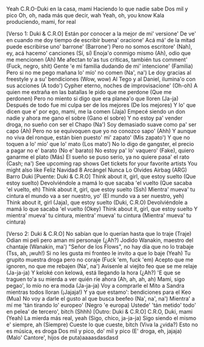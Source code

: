 Yeah
C.R.O-Duki en la casa, mami
Haciendo lo que nadie sabe
Dos mil y pico
Oh, oh, nada más que decir, wah
Yeah, oh, you know
Kala produciendo, mami, for real

[Verso 1: Duki & C.R.O]
Están por conocer a la mejor de mi' versione'
De ve' en cuando me doy tiempo de escribir buena' oracione'
Acá má' de la mitad puede escribirse uno' barrone' (Barrone')
Pero no somos escritore' (Nah), ey, acá hacemo' canciones (Sí, sí)
Enoja'o conmigo mismo (Ah), odio que me mencionen (Ah)
Me afectan to'as tus críticas, también tus comment' (Fuck, negro, shit)
Gente 'e mi familia dudando de mi' intencione' (Familia)
Pero si no me pego mañana lo' mío' no comen (Na', na')
Le doy gracias al freestyle y a su' bendiciones (Wow, wow)
Al Tego y al Daniel, ilumina'o con sus acciones (A todo')
Cypher eterno, noches de improvisacione' (Oh-oh)
A quien me extraña en las batallas le pido que me perdone (Que me perdonen)
Pero no miento si digo que era planea'o que lloren (Ja-ja)
Después de todo fue mi culpa ser de los mejores (De los mejores)
Y lo' que dicen que e' por ego, mami, me la comen (Jaja)
Empecé siendo un don nadie y ahora me gano el sobre (Gano el sobre)
Y no estoy pa' vender droga, no sueño con ser el Chapo (Na')
Soy demasiado suave como pa' ser capo (Ah)
Pero no se equivoquen que yo no conozco sapo' (Ahh)
Y aunque no viva del ronque, están bien puesto' mi' zapato' (Mis zapato')
Y que no toquen a lo' mío' que lo' mato (Los mato')
No lo digo de gangster, el precio a pagar no e' barato (No e' barato)
No estoy pa' lo' vaquero' (Fake), quiero ganarme el plato (Más)
El sueño se puso serio, ya no quiere pasa' el rato (Cash; na')
See upcoming rap shows
Get tickets for your favorite artists
You might also like
Feliz Navidad 8
Arcángel
Nunca Lo Olvides
Airbag (ARG)
Barro
Duki
[Puente: Duki & C.R.O]
Think about it, girl, que estoy suelto (Que estoy suelto)
Devolviéndole a mamá lo que sacaba 'el vuelto (Que sacaba 'el vuelto, eh)
Think about it, girl, que estoy suelto (Ssh)
Mientra' mueva' tu cintura el mundo va a ser nuestro, yo' (El mundo va a ser nuestro, yeh)
Think about it, girl (Jaja), que estoy suelto (Duki, C.R.O)
Devolviéndole a mamá lo que sacaba 'el vuelto (Okey)
Think about it, girl, que estoy suelto
Y mientra' mueva' tu cintura, mientra' mueva' tu cintura (Mientra' mueva' tu cintura)

[Verso 2: Duki & C.R.O]
No sabían que lo querían hasta que lo traje (Traje)
Odian mi peli pero aman mi personaje (¿Ah?)
Jodido Wanakin, maestro del chantaje (Wanakin, ma')
"Señor de los Flows", no hay día que no lo trabaje (Tss, ah, ¡wuh!)
Si no les gusta mi fronteo le invito a que lo baje (Yeah)
Tu grupito muestra droga pero no coraje (Fuck 'em, fuck 'em)
Acepto que me ignoren, no que me rebajen (Na', na')
Avisenle al viejito feo que se me relaje (Ja-ja-ja)
Y keloké con kelowá, está llegando la hora (¿Ah?)
'E que se traguen to'a su mierda a ver quién ríe ahora (Ah, ah, ah, ah)
Mami, sigo pegao', lo mío no era moda (Ja-ja-ja)
Voy a comprarle el Mito a Sandra mientras todos lloran (¡Jajaja!)
Y ya que estamo': bendiciones para el Keo (Mua)
No voy a darle el gusto al que busca beefeo (Na', na', na')
Mientra' a mí me 'tán tirando lo' europeo' (Negro 'e europa)
Ustede' 'tán metido' todo' en pelea' de tercero', bitch (Shhh)
[Outro: Duki & C.R.O]
C.R.O, Duki, mami (Yeah)
La mierda más real, yeah (Sigo, chico, ja-ja-ja)
Sigo siendo el mismo e' siempre, ah (Siempre)
Cueste lo que cueste, bitch (Viva la ¿vida?)
Esto no es música, es droga
Dos mil y pico, do' mil y pico (E' droga, eh, jajaja)
(Malo' Cantore', hijos de puta)aaaasdasdasd